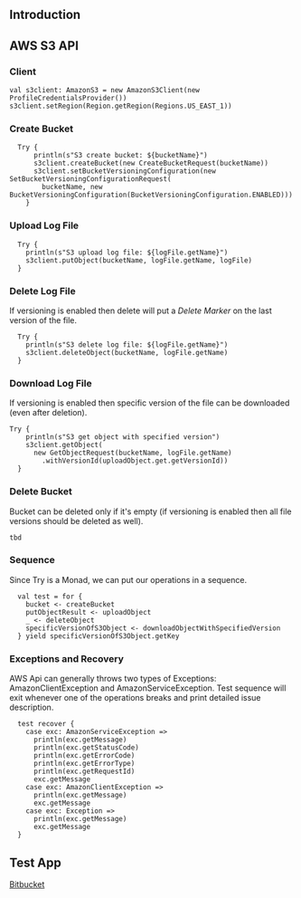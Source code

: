 ## Introduction



## AWS S3 API

### Client
```
val s3client: AmazonS3 = new AmazonS3Client(new ProfileCredentialsProvider())
s3client.setRegion(Region.getRegion(Regions.US_EAST_1))
```

### Create Bucket
 
```
  Try {
      println(s"S3 create bucket: ${bucketName}")
      s3client.createBucket(new CreateBucketRequest(bucketName))
      s3client.setBucketVersioningConfiguration(new SetBucketVersioningConfigurationRequest(
        bucketName, new BucketVersioningConfiguration(BucketVersioningConfiguration.ENABLED)))
    }
```

### Upload Log File

```
  Try {
    println(s"S3 upload log file: ${logFile.getName}")
    s3client.putObject(bucketName, logFile.getName, logFile)
  }
```

### Delete Log File

If versioning is enabled then delete will put a *Delete Marker* on the last version of the file.
```
  Try {
    println(s"S3 delete log file: ${logFile.getName}")
    s3client.deleteObject(bucketName, logFile.getName)
  }
```

### Download Log File

If versioning is enabled then specific version of the file can be downloaded (even after deletion).
```
Try {
    println(s"S3 get object with specified version")
    s3client.getObject(
      new GetObjectRequest(bucketName, logFile.getName)
        .withVersionId(uploadObject.get.getVersionId))
  }
```

### Delete Bucket

Bucket can be deleted only if it's empty (if versioning is enabled then all file versions should be deleted as well).
```
tbd
```

### Sequence

Since Try is a Monad, we can put our operations in a sequence.
```
  val test = for {
    bucket <- createBucket
    putObjectResult <- uploadObject
    _ <- deleteObject
    specificVersionOfS3Object <- downloadObjectWithSpecifiedVersion
  } yield specificVersionOfS3Object.getKey
```

### Exceptions and Recovery
AWS Api can generally throws two types of Exceptions: AmazonClientException and AmazonServiceException.
Test sequence will exit whenever one of the operations breaks and print detailed issue description.

```
  test recover {
    case exc: AmazonServiceException =>
      println(exc.getMessage)
      println(exc.getStatusCode)
      println(exc.getErrorCode)
      println(exc.getErrorType)
      println(exc.getRequestId)
      exc.getMessage
    case exc: AmazonClientException =>
      println(exc.getMessage)
      exc.getMessage
    case exc: Exception =>
      println(exc.getMessage)
      exc.getMessage
  }
```

## Test App

[Bitbucket](https://bitbucket.org/yuriy_susuk/s3/overview)